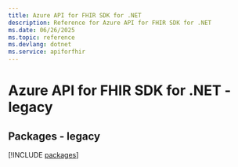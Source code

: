```yaml
---
title: Azure API for FHIR SDK for .NET
description: Reference for Azure API for FHIR SDK for .NET
ms.date: 06/26/2025
ms.topic: reference
ms.devlang: dotnet
ms.service: apiforfhir
---
```

# Azure API for FHIR SDK for .NET - legacy
## Packages - legacy
[!INCLUDE [packages](api-for-fhir-index.md)]